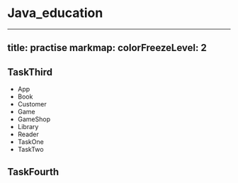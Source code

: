 # Java_education
---
title: practise
markmap:
  colorFreezeLevel: 2
---

## TaskThird

- App
- Book
-  Customer
- Game
- GameShop
- Library
- Reader
- TaskOne
- TaskTwo

## TaskFourth



